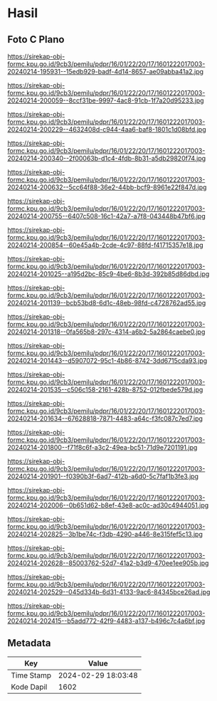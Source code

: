 # Hasil

## Foto C Plano

https://sirekap-obj-formc.kpu.go.id/9cb3/pemilu/pdpr/16/01/22/20/17/1601222017003-20240214-195931--15edb929-badf-4d14-8657-ae09abba41a2.jpg

https://sirekap-obj-formc.kpu.go.id/9cb3/pemilu/pdpr/16/01/22/20/17/1601222017003-20240214-200059--8ccf31be-9997-4ac8-91cb-1f7a20d95233.jpg

https://sirekap-obj-formc.kpu.go.id/9cb3/pemilu/pdpr/16/01/22/20/17/1601222017003-20240214-200229--4632408d-c944-4aa6-baf8-1801c1d08bfd.jpg

https://sirekap-obj-formc.kpu.go.id/9cb3/pemilu/pdpr/16/01/22/20/17/1601222017003-20240214-200340--2f00063b-d1c4-4fdb-8b31-a5db29820f74.jpg

https://sirekap-obj-formc.kpu.go.id/9cb3/pemilu/pdpr/16/01/22/20/17/1601222017003-20240214-200632--5cc64f88-36e2-44bb-bcf9-8961e22f847d.jpg

https://sirekap-obj-formc.kpu.go.id/9cb3/pemilu/pdpr/16/01/22/20/17/1601222017003-20240214-200755--6407c508-16c1-42a7-a7f8-043448b47bf6.jpg

https://sirekap-obj-formc.kpu.go.id/9cb3/pemilu/pdpr/16/01/22/20/17/1601222017003-20240214-200854--60e45a4b-2cde-4c97-88fd-f41715357e18.jpg

https://sirekap-obj-formc.kpu.go.id/9cb3/pemilu/pdpr/16/01/22/20/17/1601222017003-20240214-201025--a195d2bc-85c9-4be6-8b3d-392b85d86dbd.jpg

https://sirekap-obj-formc.kpu.go.id/9cb3/pemilu/pdpr/16/01/22/20/17/1601222017003-20240214-201139--bcb53bd8-6d1c-48eb-98fd-c4728762ad55.jpg

https://sirekap-obj-formc.kpu.go.id/9cb3/pemilu/pdpr/16/01/22/20/17/1601222017003-20240214-201318--0fa565b8-297c-4314-a6b2-5a2864caebe0.jpg

https://sirekap-obj-formc.kpu.go.id/9cb3/pemilu/pdpr/16/01/22/20/17/1601222017003-20240214-201443--d5907072-95c1-4b86-8742-3dd6715cda93.jpg

https://sirekap-obj-formc.kpu.go.id/9cb3/pemilu/pdpr/16/01/22/20/17/1601222017003-20240214-201535--c506c158-2161-428b-8752-012fbede579d.jpg

https://sirekap-obj-formc.kpu.go.id/9cb3/pemilu/pdpr/16/01/22/20/17/1601222017003-20240214-201634--67628818-7871-4483-a64c-f3fc087c7ed7.jpg

https://sirekap-obj-formc.kpu.go.id/9cb3/pemilu/pdpr/16/01/22/20/17/1601222017003-20240214-201800--f71f8c6f-a3c2-49ea-bc51-71d9e7201191.jpg

https://sirekap-obj-formc.kpu.go.id/9cb3/pemilu/pdpr/16/01/22/20/17/1601222017003-20240214-201901--f0390b3f-6ad7-412b-a6d0-5c7faf1b3fe3.jpg

https://sirekap-obj-formc.kpu.go.id/9cb3/pemilu/pdpr/16/01/22/20/17/1601222017003-20240214-202006--0b651d62-b8ef-43e8-ac0c-ad30c4944051.jpg

https://sirekap-obj-formc.kpu.go.id/9cb3/pemilu/pdpr/16/01/22/20/17/1601222017003-20240214-202825--3b1be74c-f3db-4290-a446-8e315fef5c13.jpg

https://sirekap-obj-formc.kpu.go.id/9cb3/pemilu/pdpr/16/01/22/20/17/1601222017003-20240214-202628--85003762-52d7-41a2-b3d9-470ee1ee905b.jpg

https://sirekap-obj-formc.kpu.go.id/9cb3/pemilu/pdpr/16/01/22/20/17/1601222017003-20240214-202529--045d334b-6d31-4133-9ac6-84345bce26ad.jpg

https://sirekap-obj-formc.kpu.go.id/9cb3/pemilu/pdpr/16/01/22/20/17/1601222017003-20240214-202415--b5add772-42f9-4483-a137-b496c7c4a6bf.jpg


## Metadata

| Key        | Value               |
| ---------- | ------------------- |
| Time Stamp | 2024-02-29 18:03:48 |
| Kode Dapil | 1602                |



